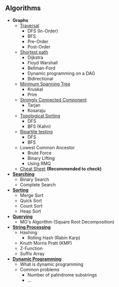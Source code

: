 ## Algorithms

+ **Graphs**
  + [Traversal](https://github.com/Abdelrhman-Samir-99/Preparation-Library/blob/main/Problem%20Solving/Algorithms/Graph/Traversal/README.md)
    + DFS (In-Order)
    + BFS
    + Pre-Order
    + Post-Order
  + [Shortest path](https://github.com/Abdelrhman-Samir-99/Preparation-Library/blob/main/Problem%20Solving/Algorithms/Graph/Shortest%20Path/README.md)
    + Dijkstra
    + Floyd Warshall
    + Bellman-Ford
    + Dynamic programming on a DAG
    + Bidirectional
  + [Minimum Spanning Tree](https://github.com/Abdelrhman-Samir-99/Preparation-Library/blob/main/Problem%20Solving/Algorithms/Graph/Minimum%20Spanning%20Tree/README.md)
    + Kruskal
    + Prim
  + [Strongly Connected Component](https://github.com/Abdelrhman-Samir-99/Preparation-Library/blob/main/Problem%20Solving/Algorithms/Graph/Strongly%20Connected%20Component/README.md)
    + Tarjan
    + Kosaraju
  + [Topological Sorting](https://github.com/Abdelrhman-Samir-99/Preparation-Library/blob/main/Problem%20Solving/Algorithms/Graph/Topological%20Sorting/README.md)
    + DFS
    + BFS (Kahn)
  + [Bipartite testing](https://github.com/Abdelrhman-Samir-99/Preparation-Library/blob/main/Problem%20Solving/Algorithms/Graph/Bipartite%20Testing/README.md)
    + DFS
    + BFS
  + Lowest Common Ancestor
    + Brute Force
    + Binary Lifting
    + Using RMQ
  + [Cheat Sheet](https://github.com/Abdelrhman-Samir-99/Preparation-Library/blob/main/Problem%20Solving/Algorithms/Graph/Cheat%20Sheet/README.md) **(Recommended to check)**
+ [**Searching**](https://github.com/Abdelrhman-Samir-99/Preparation-Library/blob/main/Problem%20Solving/Algorithms/Searching/README.md)
  + Binary Search
  + Complete Search
+ [**Sorting**](https://github.com/Abdelrhman-Samir-99/Preparation-Library/blob/main/Problem%20Solving/Algorithms/Sorting/README.md)
  + Merge Sort
  + Quick Sort
  + Count Sort
  + Heap Sort
+ [**Querying**]()
  + MO's Algorithm (Square Root Decomposition)
+ [**String Processing**](https://github.com/Abdelrhman-Samir-99/Preparation-Library/blob/main/Problem%20Solving/Algorithms/String%20Processing/README.md)
  + Hashing
    + Rolling Hash (Rabin Karp)
  + Knuth Morris Pratt (KMP)
  + Z-Function
  + Suffix Array
+ [**Dynamic Programming**](https://github.com/Abdelrhman-Samir-99/Preparation-Library/blob/main/Problem%20Solving/Algorithms/Dynamic%20Programming/README.md)
  + What is dynamic programming
  + Common problems
    + Number of palindrome substrings
    + ...
